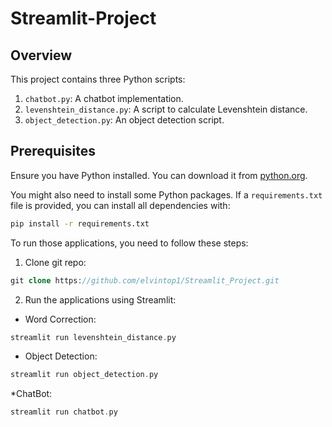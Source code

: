 # Streamlit-Project

## Overview
This project contains three Python scripts:

1. `chatbot.py`: A chatbot implementation.
2. `levenshtein_distance.py`: A script to calculate Levenshtein distance.
3. `object_detection.py`: An object detection script.

## Prerequisites
Ensure you have Python installed. You can download it from [python.org](https://www.python.org/downloads/).

You might also need to install some Python packages. If a `requirements.txt` file is provided, you can install all dependencies with:

```bash
pip install -r requirements.txt
```
To run those applications, you need to follow these steps:
1. Clone git repo:
```php
git clone https://github.com/elvintop1/Streamlit_Project.git
```
2. Run the applications using Streamlit:
* Word Correction:
```php
streamlit run levenshtein_distance.py
```
* Object Detection:
```php
streamlit run object_detection.py
```
*ChatBot:
```php
streamlit run chatbot.py
```
